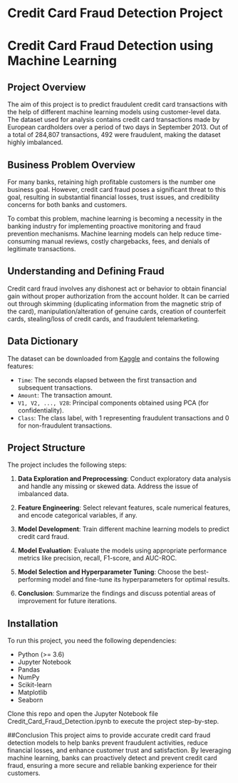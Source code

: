 # Credit Card Fraud Detection Project
# Credit Card Fraud Detection using Machine Learning

## Project Overview

The aim of this project is to predict fraudulent credit card transactions with the help of different machine learning models using customer-level data. The dataset used for analysis contains credit card transactions made by European cardholders over a period of two days in September 2013. Out of a total of 284,807 transactions, 492 were fraudulent, making the dataset highly imbalanced.

## Business Problem Overview

For many banks, retaining high profitable customers is the number one business goal. However, credit card fraud poses a significant threat to this goal, resulting in substantial financial losses, trust issues, and credibility concerns for both banks and customers.

To combat this problem, machine learning is becoming a necessity in the banking industry for implementing proactive monitoring and fraud prevention mechanisms. Machine learning models can help reduce time-consuming manual reviews, costly chargebacks, fees, and denials of legitimate transactions.

## Understanding and Defining Fraud

Credit card fraud involves any dishonest act or behavior to obtain financial gain without proper authorization from the account holder. It can be carried out through skimming (duplicating information from the magnetic strip of the card), manipulation/alteration of genuine cards, creation of counterfeit cards, stealing/loss of credit cards, and fraudulent telemarketing.

## Data Dictionary

The dataset can be downloaded from [Kaggle](https://www.kaggle.com/mlg-ulb/creditcardfraud) and contains the following features:

- `Time`: The seconds elapsed between the first transaction and subsequent transactions.
- `Amount`: The transaction amount.
- `V1, V2, ..., V28`: Principal components obtained using PCA (for confidentiality).
- `Class`: The class label, with 1 representing fraudulent transactions and 0 for non-fraudulent transactions.

## Project Structure

The project includes the following steps:

1. **Data Exploration and Preprocessing**: Conduct exploratory data analysis and handle any missing or skewed data. Address the issue of imbalanced data.

2. **Feature Engineering**: Select relevant features, scale numerical features, and encode categorical variables, if any.

3. **Model Development**: Train different machine learning models to predict credit card fraud.

4. **Model Evaluation**: Evaluate the models using appropriate performance metrics like precision, recall, F1-score, and AUC-ROC.

5. **Model Selection and Hyperparameter Tuning**: Choose the best-performing model and fine-tune its hyperparameters for optimal results.

6. **Conclusion**: Summarize the findings and discuss potential areas of improvement for future iterations.

## Installation

To run this project, you need the following dependencies:

- Python (>= 3.6)
- Jupyter Notebook
- Pandas
- NumPy
- Scikit-learn
- Matplotlib
- Seaborn

Clone this repo and open the Jupyter Notebook file Credit_Card_Fraud_Detection.ipynb to execute the project step-by-step.

##Conclusion
This project aims to provide accurate credit card fraud detection models to help banks prevent fraudulent activities, reduce financial losses, and enhance customer trust and satisfaction. By leveraging machine learning, banks can proactively detect and prevent credit card fraud, ensuring a more secure and reliable banking experience for their customers.

